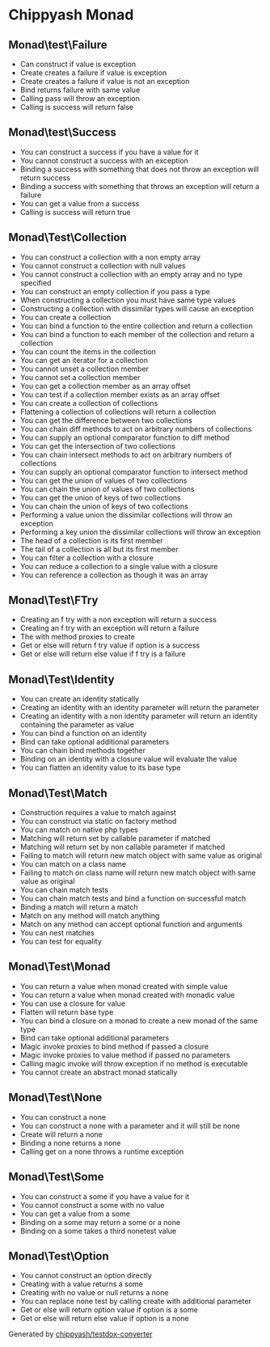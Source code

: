 # Chippyash Monad

## Monad\test\Failure

*  Can construct if value is exception
*  Create creates a failure if value is exception
*  Create creates a failure if value is not an exception
*  Bind returns failure with same value
*  Calling pass will throw an exception
*  Calling is success will return false

## Monad\test\Success

*  You can construct a success if you have a value for it
*  You cannot construct a success with an exception
*  Binding a success with something that does not throw an exception will return success
*  Binding a success with something that throws an exception will return a failure
*  You can get a value from a success
*  Calling is success will return true

## Monad\Test\Collection

*  You can construct a collection with a non empty array
*  You cannot construct a collection with null values
*  You cannot construct a collection with an empty array and no type specified
*  You can construct an empty collection if you pass a type
*  When constructing a collection you must have same type values
*  Constructing a collection with dissimilar types will cause an exception
*  You can create a collection
*  You can bind a function to the entire collection and return a collection
*  You can bind a function to each member of the collection and return a collection
*  You can count the items in the collection
*  You can get an iterator for a collection
*  You cannot unset a collection member
*  You cannot set a collection member
*  You can get a collection member as an array offset
*  You can test if a collection member exists as an array offset
*  You can create a collection of collections
*  Flattening a collection of collections will return a collection
*  You can get the difference between two collections
*  You can chain diff methods to act on arbitrary numbers of collections
*  You can supply an optional comparator function to diff method
*  You can get the intersection of two collections
*  You can chain intersect methods to act on arbitrary numbers of collections
*  You can supply an optional comparator function to intersect method
*  You can get the union of values of two collections
*  You can chain the union of values of two collections
*  You can get the union of keys of two collections
*  You can chain the union of keys of two collections
*  Performing a value union the dissimilar collections will throw an exception
*  Performing a key union the dissimilar collections will throw an exception
*  The head of a collection is its first member
*  The tail of a collection is all but its first member
*  You can filter a collection with a closure
*  You can reduce a collection to a single value with a closure
*  You can reference a collection as though it was an array

## Monad\Test\FTry

*  Creating an f try with a non exception will return a success
*  Creating an f try with an exception will return a failure
*  The with method proxies to create
*  Get or else will return f try value if option is a success
*  Get or else will return else value if f try is a failure

## Monad\Test\Identity

*  You can create an identity statically
*  Creating an identity with an identity parameter will return the parameter
*  Creating an identity with a non identity parameter will return an identity containing the parameter as value
*  You can bind a function on an identity
*  Bind can take optional additional parameters
*  You can chain bind methods together
*  Binding on an identity with a closure value will evaluate the value
*  You can flatten an identity value to its base type

## Monad\Test\Match

*  Construction requires a value to match against
*  You can construct via static on factory method
*  You can match on native php types
*  Matching will return set by callable parameter if matched
*  Matching will return set by non callable parameter if matched
*  Failing to match will return new match object with same value as original
*  You can match on a class name
*  Failing to match on class name will return new match object with same value as original
*  You can chain match tests
*  You can chain match tests and bind a function on successful match
*  Binding a match will return a match
*  Match on any method will match anything
*  Match on any method can accept optional function and arguments
*  You can nest matches
*  You can test for equality

## Monad\Test\Monad

*  You can return a value when monad created with simple value
*  You can return a value when monad created with monadic value
*  You can use a closure for value
*  Flatten will return base type
*  You can bind a closure on a monad to create a new monad of the same type
*  Bind can take optional additional parameters
*  Magic invoke proxies to bind method if passed a closure
*  Magic invoke proxies to value method if passed no parameters
*  Calling magic invoke will throw exception if no method is executable
*  You cannot create an abstract monad statically

## Monad\Test\None

*  You can construct a none
*  You can construct a none with a parameter and it will still be none
*  Create will return a none
*  Binding a none returns a none
*  Calling get on a none throws a runtime exception

## Monad\Test\Some

*  You can construct a some if you have a value for it
*  You cannot construct a some with no value
*  You can get a value from a some
*  Binding on a some may return a some or a none
*  Binding on a some takes a third nonetest value

## Monad\Test\Option

*  You cannot construct an option directly
*  Creating with a value returns a some
*  Creating with no value or null returns a none
*  You can replace none test by calling create with additional parameter
*  Get or else will return option value if option is a some
*  Get or else will return else value if option is a none


Generated by [chippyash/testdox-converter](https://github.com/chippyash/Testdox-Converter)